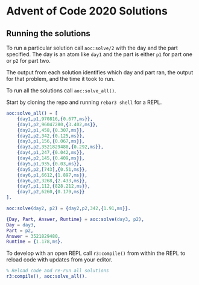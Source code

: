 Advent of Code 2020 Solutions
=====

Running the solutions
-----

To run a particular solution call `aoc:solve/2` with the day
and the part specified. The day is an atom like `day1` and the
part is either `p1` for part one or `p2` for part two.

The output from each solution identifies which day and part ran,
the output for that problem, and the time it took to run.

To run all the solutions call `aoc:solve_all()`.

Start by cloning the repo and running `rebar3 shell` for a REPL.

```erlang
aoc:solve_all() = [
    {day1,p1,970816,{0.677,ms}},
    {day1,p2,96047280,{3.402,ms}},
    {day2,p1,458,{0.307,ms}},
    {day2,p2,342,{0.125,ms}},
    {day3,p1,156,{0.067,ms}},
    {day3,p2,3521829480,{0.292,ms}},
    {day4,p1,247,{0.042,ms}},
    {day4,p2,145,{0.409,ms}},
    {day5,p1,935,{0.03,ms}},
    {day5,p2,[743],{0.51,ms}},
    {day6,p1,6612,{1.897,ms}},
    {day6,p2,3268,{2.433,ms}},
    {day7,p1,112,{828.212,ms}},
    {day7,p2,6260,{0.179,ms}}
].

aoc:solve(day2, p2) = {day2,p2,342,{1.91,ms}}.

{Day, Part, Answer, Runtime} = aoc:solve(day3, p2),
Day = day3,
Part = p2,
Answer = 3521829480,
Runtime = {1.178,ms}.
```

To develop with an open REPL call `r3:compile()` from within
the REPL to reload code with updates from your editor.

```erlang
% Reload code and re-run all solutions
r3:compile(), aoc:solve_all().
```